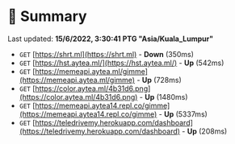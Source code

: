 # 📖 Summary
Last updated: **15/6/2022, 3:30:41 PTG "Asia/Kuala_Lumpur"**

- `GET` [https://shrt.ml](https://shrt.ml) - **Down** (350ms)
- `GET` [https://hst.aytea.ml/](https://hst.aytea.ml/) - **Up** (542ms)
- `GET` [https://memeapi.aytea.ml/gimme](https://memeapi.aytea.ml/gimme) - **Up** (728ms)
- `GET` [https://color.aytea.ml/4b31d6.png](https://color.aytea.ml/4b31d6.png) - **Up** (1480ms)
- `GET` [https://memeapi.aytea14.repl.co/gimme](https://memeapi.aytea14.repl.co/gimme) - **Up** (5337ms)
- `GET` [https://teledrivemy.herokuapp.com/dashboard](https://teledrivemy.herokuapp.com/dashboard) - **Up** (208ms)
